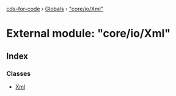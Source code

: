 [cds-for-code](../README.md) › [Globals](../globals.md) › ["core/io/Xml"](_core_io_xml_.md)

# External module: "core/io/Xml"

## Index

### Classes

* [Xml](../classes/_core_io_xml_.xml.md)
